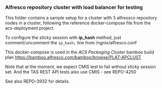 ### Alfresco repository cluster with load balancer for testing

This folder contains a sample setup for a cluster with 3 alfressco repository nodes in a cluster,
following the reference docker-compose file from the acs-deployment project.

To configure the sticky session with **ip_hash** method, just comment/uncomment the ```ip_hash;``` line 
from /ngnix/alfresco.conf

This docker-compose is used in the _ACS Packaging Cluster_ bamboo build plan 
https://bamboo.alfresco.com/bamboo/browse/PLAT-APCLUST

Note that at the moment, we expect CMIS test to fail without sticky session set. 
And the TAS REST API tests also use CMIS - see REPO-4250

See also REPO-3932 for details.

